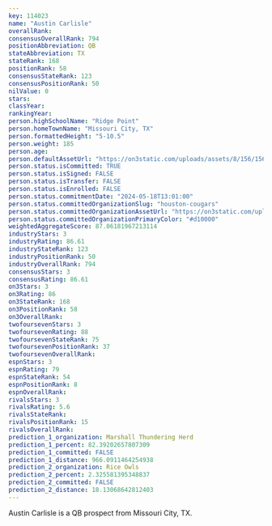```yaml
---
key: 114023
name: "Austin Carlisle"
overallRank: 
consensusOverallRank: 794
positionAbbreviation: QB
stateAbbreviation: TX
stateRank: 168
positionRank: 58
consensusStateRank: 123
consensusPositionRank: 50
nilValue: 0
stars: 
classYear: 
rankingYear: 
person.highSchoolName: "Ridge Point"
person.homeTownName: "Missouri City, TX"
person.formattedHeight: "5-10.5"
person.weight: 185
person.age: 
person.defaultAssetUrl: "https://on3static.com/uploads/assets/8/156/156008.png"
person.status.isCommitted: TRUE
person.status.isSigned: FALSE
person.status.isTransfer: FALSE
person.status.isEnrolled: FALSE
person.status.commitmentDate: "2024-05-18T13:01:00"
person.status.committedOrganizationSlug: "houston-cougars"
person.status.committedOrganizationAssetUrl: "https://on3static.com/uploads/assets/805/149/149805.svg"
person.status.committedOrganizationPrimaryColor: "#d10000"
weightedAggregateScore: 87.06181967213114
industryStars: 3
industryRating: 86.61
industryStateRank: 123
industryPositionRank: 50
industryOverallRank: 794
consensusStars: 3
consensusRating: 86.61
on3Stars: 3
on3Rating: 86
on3StateRank: 168
on3PositionRank: 58
on3OverallRank: 
twofoursevenStars: 3
twofoursevenRating: 88
twofoursevenStateRank: 75
twofoursevenPositionRank: 37
twofoursevenOverallRank: 
espnStars: 3
espnRating: 79
espnStateRank: 54
espnPositionRank: 8
espnOverallRank: 
rivalsStars: 3
rivalsRating: 5.6
rivalsStateRank: 
rivalsPositionRank: 15
rivalsOverallRank: 
prediction_1_organization: Marshall Thundering Herd
prediction_1_percent: 82.39202657807309
prediction_1_committed: FALSE
prediction_1_distance: 966.0911464254938
prediction_2_organization: Rice Owls
prediction_2_percent: 2.325581395348837
prediction_2_committed: FALSE
prediction_2_distance: 18.13068642812403
---
```

Austin Carlisle is a QB prospect from Missouri City, TX.